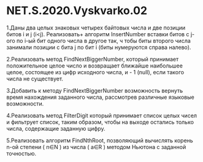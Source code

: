 # NET.S.2020.Vyskvarko.02

1.Даны два целых знаковых четырех байтовых числа и две позиции битов i и j (i<j). 
Реализовать+ алгоритм InsertNumber вставки битов с j-ого по i-ый бит одного числа в другое так, ч
тобы биты второго числа занимали позиции с бита j по бит i (биты нумеруются справа налево). 

2.Реализовать метод FindNextBiggerNumber, который принимает положительное целое число и возвращает ближайше наибольшее целое, 
состоящее из цифр исходного числа, и - 1 (null), если такого числа не существует. 

3.Добавить к методу FindNextBiggerNumber возможность вернуть время нахождения заданного числа, 
рассмотрев различные языковые возможности. 

4.Реализовать метод FilterDigit который принимает список целых чисел и фильтрует список, 
таким образом, чтобы на выходе остались только числа, содержащие заданную цифру.

5.Реализовать алгоритм FindNthRoot, позволяющий вычислять корень n-ой степени ( n∈N ) из числа ( a∈R ) 
методом Ньютона с заданной точностью.
